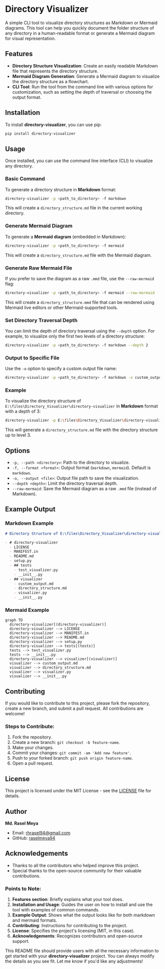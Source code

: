 # Directory Visualizer

A simple CLI tool to visualize directory structures as Markdown or Mermaid diagrams. This tool can help you quickly document the folder structure of any directory in a human-readable format or generate a Mermaid diagram for visual representation.

## Features

- **Directory Structure Visualization**: Create an easily readable Markdown file that represents the directory structure.
- **Mermaid Diagram Generation**: Generate a Mermaid diagram to visualize the directory structure as a flowchart.
- **CLI Tool**: Run the tool from the command line with various options for customization, such as setting the depth of traversal or choosing the output format.

## Installation

To install **directory-visualizer**, you can use pip:

```bash
pip install directory-visualizer
```

## Usage

Once installed, you can use the command line interface (CLI) to visualize any directory.

### Basic Command

To generate a directory structure in **Markdown** format:

```bash
directory-visualizer -p <path_to_directory> -f markdown
```

This will create a `directory_structure.md` file in the current working directory.

### Generate Mermaid Diagram

To generate a **Mermaid diagram** (embedded in Markdown):

```bash
directory-visualizer -p <path_to_directory> -f mermaid
```

This will create a `directory_structure.md` file with the Mermaid diagram.

### Generate Raw Mermaid File

If you prefer to save the diagram as a raw `.mmd` file, use the `--raw-mermaid` flag:

```bash
directory-visualizer -p <path_to_directory> -f mermaid --raw-mermaid
```

This will create a `directory_structure.mmd` file that can be rendered using Mermaid live editors or other Mermaid-supported tools.

### Set Directory Traversal Depth

You can limit the depth of directory traversal using the `--depth` option. For example, to visualize only the first two levels of a directory structure:

```bash
directory-visualizer -p <path_to_directory> -f markdown --depth 2
```

### Output to Specific File

Use the `-o` option to specify a custom output file name:

```bash
directory-visualizer -p <path_to_directory> -f markdown -o custom_output.md
```

### Example

To visualize the directory structure of `E:\files\Directory_Visualizer\directory-visualizer` in **Markdown** format with a depth of 3:

```bash
directory-visualizer -p E:\files\Directory_Visualizer\directory-visualizer -f markdown --depth 3
```

This will generate a `directory_structure.md` file with the directory structure up to level 3.

## Options

- `-p, --path <directory>`: Path to the directory to visualize.
- `-f, --format <format>`: Output format (`markdown`, `mermaid`). Default is `markdown`.
- `-o, --output <file>`: Output file path to save the visualization.
- `--depth <depth>`: Limit the directory traversal depth.
- `--raw-mermaid`: Save the Mermaid diagram as a raw `.mmd` file (instead of Markdown).
  
## Example Output

### Markdown Example

```markdown
# Directory Structure of E:\files\Directory_Visualizer\directory-visualizer

- # directory-visualizer
  - LICENSE
  - MANIFEST.in
  - README.md
  - setup.py
  - ## tests
    - test_visualizer.py
    - __init__.py
  - ## visualizer
    - custom_output.md
    - directory_structure.md
    - visualizer.py
    - __init__.py
```

### Mermaid Example

```mermaid
graph TD
  directory-visualizer[(directory-visualizer)]
  directory-visualizer --> LICENSE
  directory-visualizer --> MANIFEST.in
  directory-visualizer --> README.md
  directory-visualizer --> setup.py
  directory-visualizer --> tests[(tests)]
  tests --> test_visualizer.py
  tests --> __init__.py
  directory-visualizer --> visualizer[(visualizer)]
  visualizer --> custom_output.md
  visualizer --> directory_structure.md
  visualizer --> visualizer.py
  visualizer --> __init__.py
```

## Contributing

If you would like to contribute to this project, please fork the repository, create a new branch, and submit a pull request. All contributions are welcome!

### Steps to Contribute:
1. Fork the repository.
2. Create a new branch: `git checkout -b feature-name`.
3. Make your changes.
4. Commit your changes: `git commit -am 'Add new feature'`.
5. Push to your forked branch: `git push origin feature-name`.
6. Open a pull request.

## License

This project is licensed under the MIT License - see the [LICENSE](LICENSE) file for details.

## Author

**Md. Rasel Meya**

- Email: [rhrasel94@gmail.com](mailto:rhrasel94@gmail.com)
- GitHub: [raselmeya94](https://github.com/raselmeya94)

## Acknowledgements

- Thanks to all the contributors who helped improve this project.
- Special thanks to the open-source community for their valuable contributions.


### Points to Note:
1. **Features section**: Briefly explains what your tool does.
2. **Installation and Usage**: Guides the user on how to install and use the tool with examples of common commands.
3. **Example Output**: Shows what the output looks like for both markdown and mermaid formats.
4. **Contributing**: Instructions for contributing to the project.
5. **License**: Specifies the project's licensing (MIT, in this case).
6. **Acknowledgements**: Recognizes contributors and open-source support.

This README file should provide users with all the necessary information to get started with your **directory-visualizer** project. You can always modify the details as you see fit. Let me know if you'd like any adjustments!